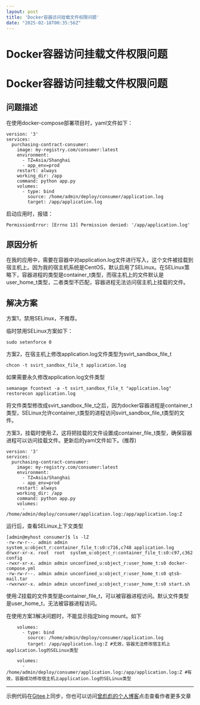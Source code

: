 ```yaml
---
layout: post
title: 'Docker容器访问挂载文件权限问题'
date: "2025-02-18T00:35:56Z"
---
```

Docker容器访问挂载文件权限问题
==================

Docker容器访问挂载文件权限问题
==================

问题描述
----

在使用docker-compose部署项目时，yaml文件如下：

    version: '3'
    services:
      purchasing-contract-consumer:
        image: my-registry.com/consumer:latest
        environment:
          - TZ=Asia/Shanghai
          - app_env=prod
        restart: always
        working_dir: /app
        command: python app.py
        volumes:
          - type: bind
            source: /home/admin/deploy/consumer/application.log
            target: /app/application.log
    

启动应用时，报错：

    PermissionError: [Errno 13] Permission denied: '/app/application.log'
    

原因分析
----

在我的应用中，需要在容器中对application.log文件进行写入，这个文件被挂载到宿主机上。因为我的宿主机系统是CentOS，默认启用了SELinux。在SELinux策略下，容器进程的类型是container\_t类型，而宿主机上的文件默认是user\_home\_t类型，二者类型不匹配，容器进程无法访问宿主机上挂载的文件。

解决方案
----

方案1，禁用SELinux，不推荐。

临时禁用SELinux方案如下：

    sudo setenforce 0
    

方案2，在宿主机上修改application.log文件类型为svirt\_sandbox\_file\_t

    chcon -t svirt_sandbox_file_t application.log
    
    

如果需要永久修改application.log文件类型

    semanage fcontext -a -t svirt_sandbox_file_t "application.log"
    restorecon application.log
    

将文件类型修改成svirt\_sandbox\_file\_t之后，因为docker容器进程是container\_t类型，SELinux允许container\_t类型的进程访问svirt\_sandbox\_file\_t类型的文件。

方案3，挂载时使用:Z，这将把挂载的文件设置成container\_file\_t类型，确保容器进程可以访问挂载文件。更新后的yaml文件如下。(推荐)

    version: '3'
    services:
      purchasing-contract-consumer:
        image: my-registry.com/consumer:latest
        environment:
          - TZ=Asia/Shanghai
          - app_env=prod
        restart: always
        working_dir: /app
        command: python app.py
        volumes:
          -  /home/admin/deploy/consumer/application.log:/app/application.log:Z
    

运行后，查看SELinux上下文类型

    [admin@myhost consumer]$ ls -lZ
    -rw-rw-r--. admin admin system_u:object_r:container_file_t:s0:c716,c748 application.log
    drwxr-xr-x. root  root  system_u:object_r:container_file_t:s0:c97,c362 config
    -rwxr-xr-x. admin admin unconfined_u:object_r:user_home_t:s0 docker-compose.yml
    -rw-rw-r--. admin admin unconfined_u:object_r:user_home_t:s0 qtsb-mail.tar
    -rwxrwxr-x. admin admin unconfined_u:object_r:user_home_t:s0 start.sh
    
    

使用:Z挂载的文件类型是container\_file\_t，可以被容器进程访问。默认文件类型是user\_home\_t，无法被容器进程访问。

在使用方案3解决问题时，不能显示指定bing mount。如下

        volumes:
          - type: bind
            source: /home/admin/deploy/consumer/application.log
            target: /app/application.log:Z #无效，容器无法修改宿主机上application.log的SELinux类型
    
        volumes:
          -  /home/admin/deploy/consumer/application.log:/app/application.log:Z #有效，容器成功修改宿主机上application.log的SELinux类型
    
    

* * *

示例代码在[Gitee](https://gitee.com/zengbiaobiao/java-virtual-thread.git)上同步，你也可以访问[曾彪彪的个人博客](http://zengbiaobiao.com)点击查看作者更多文章